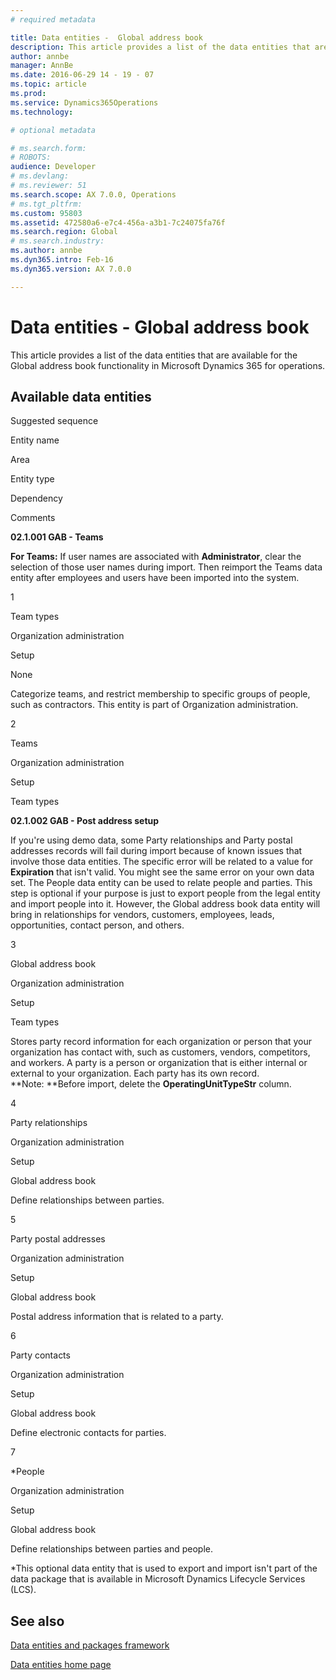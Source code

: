 ```yaml
---
# required metadata

title: Data entities -  Global address book
description: This article provides a list of the data entities that are available for the Global address book functionality in Microsoft Dynamics 365 for operations.
author: annbe
manager: AnnBe
ms.date: 2016-06-29 14 - 19 - 07
ms.topic: article
ms.prod: 
ms.service: Dynamics365Operations
ms.technology: 

# optional metadata

# ms.search.form: 
# ROBOTS: 
audience: Developer
# ms.devlang: 
# ms.reviewer: 51
ms.search.scope: AX 7.0.0, Operations
# ms.tgt_pltfrm: 
ms.custom: 95803
ms.assetid: 472580a6-e7c4-456a-a3b1-7c24075fa76f
ms.search.region: Global
# ms.search.industry: 
ms.author: annbe
ms.dyn365.intro: Feb-16
ms.dyn365.version: AX 7.0.0

---
```


# Data entities -  Global address book

This article provides a list of the data entities that are available for the Global address book functionality in Microsoft Dynamics 365 for operations.

Available data entities
-----------------------

Suggested sequence

Entity name

Area

Entity type

Dependency

Comments

**02.1.001 GAB - Teams**

**For Teams:** If user names are associated with **Administrator**, clear the selection of those user names during import. Then reimport the Teams data entity after employees and users have been imported into the system.

1

Team types

Organization administration

Setup

None

Categorize teams, and restrict membership to specific groups of people, such as contractors. This entity is part of Organization administration.

2

Teams

Organization administration

Setup

Team types

**02.1.002 GAB - Post address setup**

If you're using demo data, some Party relationships and Party postal addresses records will fail during import because of known issues that involve those data entities. The specific error will be related to a value for **Expiration** that isn't valid. You might see the same error on your own data set. The People data entity can be used to relate people and parties. This step is optional if your purpose is just to export people from the legal entity and import people into it. However, the Global address book data entity will bring in relationships for vendors, customers, employees, leads, opportunities, contact person, and others.

3

Global address book

Organization administration

Setup

Team types

Stores party record information for each organization or person that your organization has contact with, such as customers, vendors, competitors, and workers. A party is a person or organization that is either internal or external to your organization. Each party has its own record. **Note: **Before import, delete the **OperatingUnitTypeStr** column.

4

Party relationships

Organization administration

Setup

Global address book

Define relationships between parties.

5

Party postal addresses

Organization administration

Setup

Global address book

Postal address information that is related to a party.

6

Party contacts

Organization administration

Setup

Global address book

Define electronic contacts for parties.

7

\*People

Organization administration

Setup

Global address book

Define relationships between parties and people.

\*This optional data entity that is used to export and import isn't part of the data package that is available in Microsoft Dynamics Lifecycle Services (LCS).

See also
--------

[Data entities and packages framework](data-entities-data-packages.md)

[Data entities home page](data-entities-home-page.md)


